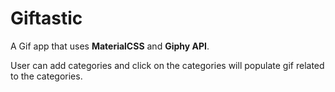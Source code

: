 # Giftastic

A Gif app that uses **MaterialCSS** and **Giphy API**.

User can add categories and click on the categories will populate gif related to the categories.
